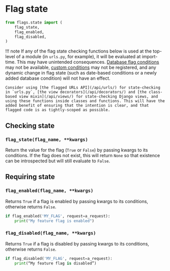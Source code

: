 # Flag state

```python
from flags.state import (
    flag_state,
    flag_enabled,
    flag_disabled,
)
```

!!! note
    If any of the flag state checking functions below is used at the top-level of a module (in `urls.py`, for example), it will be evaluated at import-time. This may have unintended consequences. [Database flag conditions](/api/sources/#flag-sources) may not be available, [custom conditions](/api/conditions/) may not be registered, and any dynamic change in flag state (such as date-based conditions or a newly added database condition) will not have an effect.

    Consider using [the flagged URLs API](/api/urls/) for state-checking in `urls.py`, [the view decorators](/api/decorators/) and [the class-based view mixin](/api/views/) for state-checking Django views, and using these functions inside classes and functions. This will have the added benefit of ensuring that the intention is clear, and that flagged code is as tightly-scoped as possible.

## Checking state

### `flag_state(flag_name, **kwargs)`

Return the value for the flag (`True` or `False`) by passing kwargs to its conditions. If the flag does not exist, this will return `None` so that existence can be introspected but will still evaluate to `False`.

## Requiring state

### `flag_enabled(flag_name, **kwargs)`

Returns `True` if a flag is enabled by passing kwargs to its conditions, otherwise returns `False`.

```python
if flag_enabled('MY_FLAG', request=a_request):
	print("My feature flag is enabled")
```

### `flag_disabled(flag_name, **kwargs)`

Returns `True` if a flag is disabled by passing kwargs to its conditions, otherwise returns `False`.

```python
if flag_disabled('MY_FLAG', request=a_request):
	print(“My feature flag is disabled”)
```

